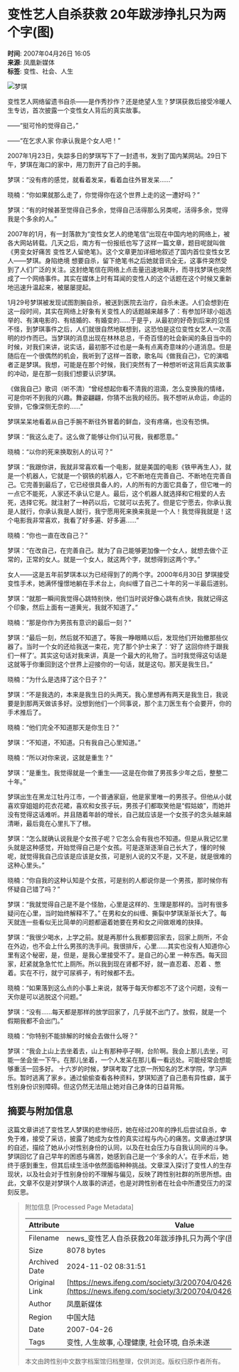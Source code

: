 # 变性艺人自杀获救 20年跋涉挣扎只为两个字(图)

**时间**: 2007年04月26日 16:05  
**来源**: 凤凰新媒体  
**标签**: 变性、社会、人生

![梦琪](http://img.ifeng.com/res/200704/0426_94308.jpg)

变性艺人网络留遗书自杀——是作秀抄作？还是绝望人生？梦琪获救后接受冷暖人生专访，首次披露一个变性女人背后的真实故事。

——“挺可怜的觉得自己，”

——“在乞求人家 你承认我是个女人吧！”

2007年1月23日，失踪多日的梦琪写下了一封遗书，发到了国内某网站。29日下午，梦琪在海口的家中，用刀割开了自己的手腕。

梦琪：“没有疼的感觉，就看着发呆，看着血往外冒发呆……”

晓楠：“你如果就那么走了，你觉得你在这个世界上走的这一遭好吗？”

梦琪：“有的时候甚至觉得自己多余，觉得自己活得那么另类呢，活得多余，觉得我是个多余的人。”

2007年的1月，有一封落款为“变性女艺人的绝笔信”出现在中国内地的网络上，被各大网站转载。几天之后，南方有一份报纸也写了这样一篇文章，题目呢就叫做《男变女好痛苦 变性艺人留绝笔》。这个文章更加详细地叙述了国内首位变性女艺人——梦琪。身陷绝境 想要自杀，留下绝笔书之后她就音讯全无，这事件突然受到了人们广泛的关注。这封绝笔信在网络上点击量迅速地飙升，而寻找梦琪也突然成了一个网络事件。其实在媒体上时有耳闻的变性人的这个话题在这个时候又重新地迅速升温起来，被屡屡提起。

1月29号梦琪被发现试图割腕自杀，被送到医院去治疗，自杀未遂。人们会想到在这一段时间，其实在网络上好象有关变性人的话题越来越多了：有参加环球小姐选举的、有演电影的、有结婚的、有婚变的……于是乎，从最初的好奇到后来的见怪不怪，到梦琪事件之后，人们就很自然地联想到，这恐怕是这位变性女艺人一次高明的炒作而已。当梦琪的消息出现在林林总总，千奇百怪的社会新闻的条目当中的时候，对我们来讲，说实话，最初那不过也是一条有点离奇意味的小道消息。但是随后在一个很偶然的机会，我听到了这样一首歌，歌名叫《做我自己》，它的演唱者正是梦琪。我想，可能是在那个时候，我们突然有了一种想听听这背后真实故事的冲动，是在那一刻我们想要认识梦琪。

《做我自己》歌词（听不清）“曾经想起你看不清我的泪滴，怎么变换我的情绪，可是你听不到我的兴趣。舞姿翩翩，你猜不出我的经历。我不想听从命运，命运的安排，它像深侧无奈的……”

梦琪呆呆地看着从自己手腕不断往外冒着的鲜血，没有疼痛，也没有恐惧。

梦琪：“我这么走了。这么做了能够让你们认可我，我都愿意。”

晓楠：“以你的死来换取别人的认可？”

梦琪：“我跟你讲，我就非常喜欢看一个电影，就是美国的电影《铁甲再生人》，就是一个机器人，它就是一个钢铁的机器人，它不断地在完善自己、不断地在完善自己。它完善到最后了，它已经很具备人的，人的所有的方面它具备了，但它唯一的一点它不能死，人家还不承认它是人。最后，这个机器人就选择和它相爱的人去死，选择它死。就注射了一种药以后，它就可以去死了。但是它宁愿去，你承认我是人就行，你承认我是人就行，我宁愿用死来换来我是一个人！我觉得我就是！这个电影我非常喜欢，我看了好多遍、好多遍……”

晓楠：“你也一直在改自己？”

梦琪：“在改自己，在完善自己。就为了自己能够更加像一个女人，就想去做个正常的，正常的女人。就是一个女人，就这两个字，就想得到这两个字。”

女人——这是五年前梦琪本以为已经得到了的两个字。2000年6月30日 梦琪接受变性手术，她满怀憧憬地躺在手术台上，向纠缠了自己二十年的另一半最后道别。

梦琪：“就那一瞬间我觉得心跳特别快，他们当时说好像心跳有点快，我就记得这个印象，然后上面有一道黄光，我就不知道了。”

晓楠：“那是你作为男孩有意识的最后一刻？”

梦琪：“最后一刻，然后就不知道了。等我一睁眼睛以后，发现他们开始撤那些仪器了。当时一个女的还给我送一束花，完了那个护士来了：‘好了 这回你终于跟我们一样了’。其实这句话对我来讲，真是一个最大的礼物了。当时我觉得这句话是这就等于你重回到这个世界上迎接你的一句话，就是这句。那天是我生日。”

晓楠：“为什么是选择了这个日子？”

梦琪：“不是我选的，本来是我生日的头两天。我心里想再有两天是我生日，我说要是到那两天做该多好。没想到他们一个同事说，那个主刀医生有个会要开，你的手术推后了。

晓楠：“他们完全不知道那天是你生日？”

梦琪：“不知道，不知道。只有我自己心里知道。”

晓楠：“所以对你来说，这就是重生？”

梦琪：“是重生。我觉得就是一个重生——这是在你做了男孩多少年之后，整整二十年。”

梦琪出生在黑龙江牡丹江市，一个普通家庭，他是家里唯一的男孩子。但他从小就喜欢穿姐姐的花衣花裙，喜欢和女孩子玩，男孩子们都取笑他是“假姑娘”，而她并没有觉得这话难听。并且随着年龄的增长，自己就应该是一个女孩子的念头越来越清晰，最后竟在心里扎下了根。

梦琪：“怎么就确认说我是个女孩子呢？它怎么会有我也不知道。但是从我记忆里头就是这种感觉，开始觉得自己是个女孩。可是逐渐逐渐自己长大了，懂的时候呢，就觉得我自己应该是应该是女孩，可是别人说的又不是，又不是，就是很难的这种心里头。”

晓楠：“你自我的这种认知是个女孩，可是别的人都说你是一个男孩，那时候你有怀疑自己错了吗？”

梦琪：“我就觉得自己是不是个怪胎，心里是这样的、生理是那样的。当时有很多疑问在心里，当时始终解释不了。” 在男和女的纠缠、撕裂中梦琪渐渐长大了。每天就连一些看似无比简单的问题都逼着她要在男和女之间做艰难的抉择。

梦琪：“我很少喝水，上学之前。就是再那什么我都要回家去，回家上厕所，不会在外边，也不会上什么男孩的洗手间。我很排斥，心里……其实也没有人知道你心里有这个秘密，是，但是，是我心里接受不了。是自己的心里 一种东西。每天回家，赶紧就急急忙忙上厕所。所以我到现在肾都不好，就一直忍着、忍着 、憋着。实在不行，就宁可尿裤子，有时候都不去。

晓楠：“如果落到这么点的小事上来说，就等于每天你都忘不了这个问题，没有一天你是可以逃脱这个问题。”

梦琪：“没有……每天都是那样的放学回家了，几乎就不出门了。放假，就是一个假期我都不会出门。”

晓楠：“你特别不能排解的时候会去做什么呀？”

梦琪：“我会上山上去坐着去，山上有那种亭子啊，台阶啊。我会上那儿去坐，可能一坐会坐一下午。在那儿坐着，一个人发呆在那儿看一看远处。可能经常会想能够重活一回多好。 十六岁的时候，梦琪考取了北京一所知名的艺术学院，学习声乐。暂时逃离了家乡。通过偷偷查看各种资料，梦琪知道了自己患有异性癖，属于性别身份识别障碍。但这仍然无法阻止她对自己身体的日益背叛。

## 摘要与附加信息

<!-- tcd_abstract -->
这篇文章讲述了变性艺人梦琪的悲惨经历，她在经过20年的挣扎后尝试自杀，幸免于难，接受了采访，披露了她成为女性的真实过程与内心的痛苦。文章通过梦琪的自述，描绘了她从小对性别身份的认同，以及在社会压力与自我认同间的斗争。梦琪回忆了自己早年的困惑与痛苦，她感到自己是一个‘多余的人’。在手术后，她终于感到重生，但其后续生活中依然面临种种挑战。文章深入探讨了变性人的生存现状，以及社会对于性别身份的不理解与偏见，反映了跨性别社群的所思所想。由此，文章不仅是对梦琪个人故事的讲述，也是对跨性别者在社会中所遭受压力的深刻反思。
<!-- tcd_abstract_end -->

> 附加信息 [Processed Page Metadata]
>
> | Attribute       | Value                                  |
> |-----------------|----------------------------------------|
> | Filename        | news_变性艺人自杀获救20年跋涉挣扎只为两个字(图).md                             |
> | Size            | 8078 bytes                           |
> | Archived Date   | 2024-11-02 08:31:51                             |
> | Original Link   | [https://news.ifeng.com/society/3/200704/0426_345_109635.shtml](https://news.ifeng.com/society/3/200704/0426_345_109635.shtml)                       |
> | Author          | 凤凰新媒体                               |
> | Region          | 中国大陆                               |
> | Date            | 2007-04-26                                 |
> | Tags            | 变性, 人生故事, 心理健康, 社会环境, 自杀未遂                                 |
>
> 本文由跨性别中文数字档案馆归档整理，仅供浏览。版权归原作者所有。
>